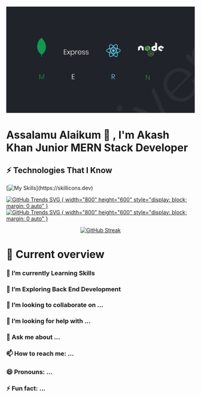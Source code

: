 
![The San Juan Mountains are beautiful!](https://raw.githubusercontent.com/akash-khan-311/akash-khan-311/main/assests/images/banner.jpg "San Juan Mountains")

# Assalamu Alaikum  👋 , I'm Akash Khan Junior MERN Stack Developer

## ⚡ Technologies That I Know

[![My Skills](https://skillicons.dev/icons?i=html,css,js,react,nodejs,mongodb,expressjs,firebase,)](https://skillicons.dev)


 [![GitHub Trends SVG { width="800" height="600" style="display: block; margin: 0 auto" }](https://api.githubtrends.io/user/svg/akash-khan-311/repos?time_range=one_month&theme=bright_lights)](https://www.facebook.com/iyaRahmanirRahim)
 [![GitHub Trends SVG { width="800" height="600" style="display: block; margin: 0 auto" }](https://api.githubtrends.io/user/svg/akash-khan-311/repos?time_range=one_year&theme=dark)](https://www.facebook.com/iyaRahmanirRahim)



<div align="center">
<a href="https://www.facebook.com/iyaRahmanirRahim"><img src="https://github-readme-streak-stats.herokuapp.com?user=akash-khan-311&theme=terafox&hide_border=true&border_radius=5.4&date_format=M%20j%5B%2C%20Y%5D" alt="GitHub Streak" /></a></div>

# 👀 Current overview

### 🔭 I’m currently Learning Skills
### 🌱 I’m Exploring Back End Development
### 👯 I’m looking to collaborate on ...
### 🤔 I’m looking for help with ...
### 💬 Ask me about ...
### 📫 How to reach me: ...
### 😄 Pronouns: ...
### ⚡ Fun fact: ...

